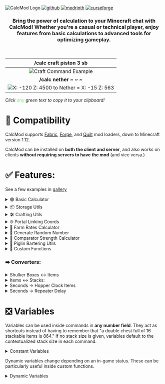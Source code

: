 ![CalcMod Logo](https://i.ibb.co/gWjwWXv/calcmodsmall.png)  [![github](https://cdn.jsdelivr.net/npm/@intergrav/devins-badges@3/assets/compact-minimal/available/github_vector.svg)](https://github.com/js802025/calcmod)  [![modrinth](https://cdn.jsdelivr.net/npm/@intergrav/devins-badges@3/assets/compact-minimal/available/modrinth_vector.svg)](https://modrinth.com/mod/calcmod)
  [![curseforge](https://cdn.jsdelivr.net/npm/@intergrav/devins-badges@3/assets/compact-minimal/available/curseforge_vector.svg)
](https://www.curseforge.com/minecraft/mc-mods/calcmod)  

### <center>Bring the power of calculation to your Minecraft chat with CalcMod! Whether you're a casual or technical player, enjoy features from basic calculations to advanced tools for optimizing gameplay.</center>   


<br>   

|/calc craft piston 3 sb|  
|:-:| 
|![Craft Command Example](https://i.postimg.cc/pTsPVJdv/Calc-Craft.png)|
|**/calc nether ~ ~ ~**|  
|![X: -120 Z: 4500 to Nether = X: -15 Z: 563](https://i.postimg.cc/N0kwjk0M/Calc-Nether.png)|

<i>Click <font color=#55ff55>any</font> green text to copy it to your clipboard!</i>
# 🔄 Compatibility
CalcMod supports [Fabric](https://fabricmc.net), [Forge](https://files.minecraftforge.net/net/minecraftforge/forge/), and [Quilt](https://quiltmc.org/en) mod loaders, down to Minecraft version 1.12.

CalcMod can be installed on **both the client and server**, and also works on clients **without requiring servers to have the mod** (and vice versa.)

# ✅ Features:

See a few examples in [gallery](https://modrinth.com/mod/calcmod/gallery)
<details>
<summary>🟢 Basic Calculator</summary>

Functions like a simple calculator with some handy variables. To see a list of variables run /calc variables.

>Usage: ```/calc <expression>```

<details>
<summary>Supported Operators</summary>  

| **Symbol(s)** | **Syntax** |      **Operation**     |
|:-------------:|:----------:|:----------------------:|
|       +       |     a+b    | Addition               |
|       –       |     a–b    | Subtraction            |
|   * , × , ∙   |     a*b    | Multiplication         |
|   / , : , ÷   |     a/b    | Division               |
|       ^       |     a^b    | Exponentiation (power) |
|       !       |     n!     | Factorial              |
|       #       |     a#b    | Modulo                 |
|       %       |     n%     | Percentage             |
|       ^^      |    a^^b    | Tetration              |
|       √       |     √x     | Square root            |
|       ∛       |     ∛x     | Cube root              |
|       ∜       |     ∜x     | Fourth root            |
</details>

> CalcMod has even more advanced functions and variables for Minecraft, located in a spreadsheet [here](https://docs.google.com/spreadsheets/d/1L3jCFO6ZiUymXbRJKOJIWGpcOQjfvU3TpCcFPeUJDNA/edit?usp=sharing).
</details>



<details>
<summary>📦 Storage Utils</summary>

Calculates the number of needed item sorters given a rate of items per hour *(can be in expression form)*. Additional input for multiple times hopper speed sorters, and a separate command for Allay based non stackable sorters.

>Usage: ```/calc storage <itemsperhour>```  
>Usage: ```/calc storage <timesHopperSpeed> <itemsperhour> ```  
>Usage: ```/calc allaystorage <itemsperhour>```
</details>   



<details>
<summary>🛠️ Crafting Utils</summary>

Given a desired item and the quantity to be crafted, returns the amounts of the items needed to craft the amount of the desired item.  

**<font color=#55ff55>(1.3.2+)</font>** Depth is an optional argument that specifies how many levels of recursive crafting to perform on the recipe. Default depth is 1. 
  
>Usage: ```/calc craft <item> <amount>```  
>Usage: ```/calc craft <item> <depth> <amount>```
</details>



<details>
<summary>🌐 Portal Linking Coords</summary>

Given a block position returns the other dimension's corresponding coordinates. If no coordinates are given, command assumes current player position.

>Usage: ```/calc nether <x> <y> <z>```  
>Usage: ```/calc overworld <x> <y> <z>```
</details>



<details>
<summary>🌾 Farm Rates Calculator</summary>

Given a number of items and afk time in seconds *(can be in expression form)*, returns the number of items per hour.

>Usage: ```/calc rates <numberofitems> <time(seconds)>```
</details>



<details>
<summary>🎲 Generate Random Number</summary>

Given a maximum and/or minimum value, returns a random number between those values (inclusive). If just a maximum value is entered, picks a random number from 0 to the max value (inclusive).

>Usage:```/calc random <max>```  
>Usage: ```/calc random minmax <min> <max>```
</details>



<details>
<summary>💪 Comparator Strength Calculator</summary>

Given a container and a desired comparator signal strength, returns the number of items needed to achieve that signal strength.

>Usage: ```/calc signaltoitems <container> <signalstrength>```
</details> 



<details>
<summary>🐷 Piglin Bartering Utils  </summary>

Calculates the average amount of gold ingots to barter to get a number of a desired item *(togold)*, or the average amount of an item that will be recieved when bartering a number of gold ingots *(toitem)*.  

>Usage: ```/calc barter togold <numberofitems> <item>```  
>Usage: ```/calc barter toitem <amountofgold> <item>```  
</details>



<details>
<summary>🧮 Custom Functions </summary>   

Custom functions are reusable commands that perform a specific computation. Custom functions can be run in any number field formatted with the function name and the parameters in parentheses ```functionname(param1, paramN)```.  

**Creating a Function:**  
Custom functions can have any number of parameters, specified in [square] brackets when adding a function.  
|⚠️ Using any numbers or special characters in a parameter may result in a broken function.|
|:-:|
 
Ex) ```/calc custom add blockstoingots [numBlocks]*9```   

| /calc blockstoingots(72) |
|:-:|
| ![blockstoingots(72) = 648](https://i.ibb.co/FK35cqK/CalcFn.png) | 


>Usage: ```/calc custom add <name> <function>```  
>Usage: ```/calc custom run <name> <input>```  
>Usage: ```/calc <name>(<parameters>)```  
>Usage: ```/calc custom list```  
>Usage: ```/calc custom remove <name>```   

</details>  


### ➡️ Converters:

<details>
<summary>Shulker Boxes ↔ Items</summary>

Given a number of full Shulker Boxes *(can be in expression form)*, returns the number of items, or vice versa.

>Usage: ```/calc itemtosb <numberofitems>```  
>Usage: ```/calc sbtoitem <numberofsbs>```
</details>



<details>
<summary>Items ↔ Stacks:</summary>

Given a number of items *(can be in expression form)*, returns the number of stacks and remainder items, or vice versa.

>Usage: ```/calc itemtostack <numberofitems>```  
>Usage: ```/calc stacktoitem <numberofstacks>```
</details>



<details>
<summary>Seconds → Hopper Clock Items</summary>

Given a number of seconds *(can be in expression form)*, returns the number of items needed in a hopper clock to achieve that time. *Uses formula and hopper clock from [hoppertimer.net](https://hoppertimer.net/).*  

![final.png](https://i.postimg.cc/pVg9W6Gw/final.png)
>Usage: ```/calc secondstohopperclock <seconds>```
</details>


<details>
<summary>Seconds → Repeater Delay</summary>

Given a number of seconds *(can be in expression form)*, returns the number of repeaters and their delay.

> Usage: ```/calc secondstorepeater <seconds>```
</details>  


# ❎ Variables

Variables can be used inside commands in **any number field**. They act as shortcuts instead of having to remember that "a double chest full of 16 stackable items is 864." 
If no stack size is given, variables default to the contextualized stack size in each command.


<details>
<summary>Constant Variables</summary>

| **Name** | **Value**     |
|----------|---------------|
| dub      | 3456 (default)|
| dub64    | 3456          |
| dub16    | 864           |
| dub1     | 54            |
| sb       | 1728 (default)|
| sb64     | 1728          |
| sb16     | 432           |
| sb1      | 27            |
| stack    | 64 (default)  |
| stack64  | 64            |
| stack16  | 16            |
| stack1   | 1             |
| min      | 60            |
| h        | 3600          |
</details>  

Dynamic variables change depending on an in-game status. These can be particularly useful inside custom functions.
<details>
<summary>Dynamic Variables</summary>

| **Name** | **Value**      |
|----------|----------------|
| x        | player x coord |
| y        | player y coord |
| z        | player z coord |
| health   | player health  |

</details>


</br>
